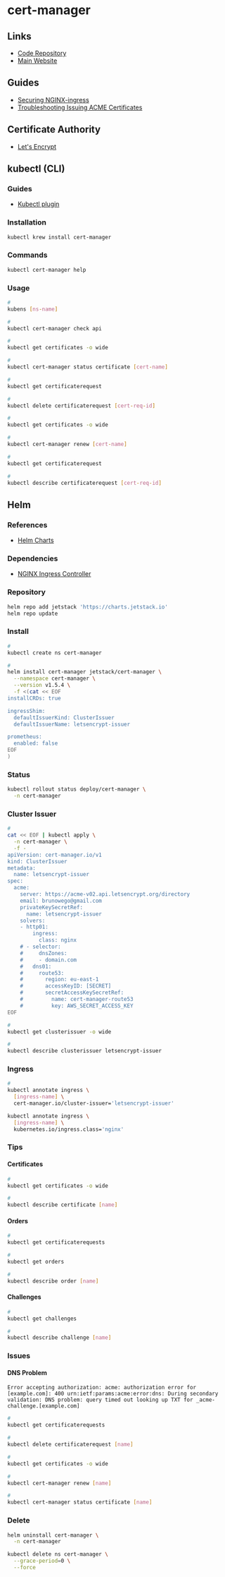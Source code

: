 # cert-manager

<!--
kubectl patch ingress/mobilecapture-mobile-capture -p '{"metadata":{"annotations":{"cert-manager.io/issuer":"letsencrypt-prod"}}}'

https://github.com/Thakurvaibhav/k8s/tree/master/cert-manager

https://github.com/kubernetes-up-and-running/kuard
-->

## Links

- [Code Repository](https://github.com/jetstack/cert-manager)
- [Main Website](https://cert-manager.io/)

## Guides

- [Securing NGINX-ingress](https://cert-manager.io/docs/tutorials/acme/ingress/)
- [Troubleshooting Issuing ACME Certificates](https://cert-manager.io/docs/faq/acme/)

## Certificate Authority

- [Let's Encrypt](/letsencrypt.md)

## kubectl (CLI)

### Guides

- [Kubectl plugin](https://cert-manager.io/next-docs/usage/kubectl-plugin/)

### Installation

```sh
kubectl krew install cert-manager
```

### Commands

```sh
kubectl cert-manager help
```

### Usage

```sh
#
kubens [ns-name]

#
kubectl cert-manager check api

#
kubectl get certificates -o wide

#
kubectl cert-manager status certificate [cert-name]

#
kubectl get certificaterequest

#
kubectl delete certificaterequest [cert-req-id]

#
kubectl get certificates -o wide

#
kubectl cert-manager renew [cert-name]

#
kubectl get certificaterequest

#
kubectl describe certificaterequest [cert-req-id]
```

## Helm

### References

- [Helm Charts](https://github.com/jetstack/cert-manager/tree/master/deploy/charts/cert-manager)

### Dependencies

- [NGINX Ingress Controller](/kubernetes/ingress-controllers/ingress-nginx/README.md#helm)

### Repository

```sh
helm repo add jetstack 'https://charts.jetstack.io'
helm repo update
```

### Install

```sh
#
kubectl create ns cert-manager

#
helm install cert-manager jetstack/cert-manager \
  --namespace cert-manager \
  --version v1.5.4 \
  -f <(cat << EOF
installCRDs: true

ingressShim:
  defaultIssuerKind: ClusterIssuer
  defaultIssuerName: letsencrypt-issuer

prometheus:
  enabled: false
EOF
)
```

### Status

```sh
kubectl rollout status deploy/cert-manager \
  -n cert-manager
```

### Cluster Issuer

```sh
#
cat << EOF | kubectl apply \
  -n cert-manager \
  -f -
apiVersion: cert-manager.io/v1
kind: ClusterIssuer
metadata:
  name: letsencrypt-issuer
spec:
  acme:
    server: https://acme-v02.api.letsencrypt.org/directory
    email: brunowego@gmail.com
    privateKeySecretRef:
      name: letsencrypt-issuer
    solvers:
    - http01:
        ingress:
          class: nginx
    # - selector:
    #     dnsZones:
    #     - domain.com
    #   dns01:
    #     route53:
    #       region: eu-east-1
    #       accessKeyID: [SECRET]
    #       secretAccessKeySecretRef:
    #         name: cert-manager-route53
    #         key: AWS_SECRET_ACCESS_KEY
EOF

#
kubectl get clusterissuer -o wide

#
kubectl describe clusterissuer letsencrypt-issuer
```

<!-- ####

Identity and Access Management (IAM) -> Users -> letsencrypt-issuer
Identity and Access Management (IAM) -> Policies -> letsencrypt-issuer

```sh
cat << EOF > ./letsencrypt-issuer.json
{
  "Version": "2012-10-17",
  "Statement": [
    {
      "Effect": "Allow",
      "Action": "route53:GetChange",
      "Resource": "arn:aws:route53:::change/*"
    },
    {
      "Effect": "Allow",
      "Action": "route53:ChangeResourceRecordSets",
      "Resource": "arn:aws:route53:::hostedzone/*"
    },
    {
      "Effect": "Allow",
      "Action": "route53:ListHostedZonesByName",
      "Resource": "*"
    }
  ]
}
EOF
``` -->

### Ingress

```sh
#
kubectl annotate ingress \
  [ingress-name] \
  cert-manager.io/cluster-issuer='letsencrypt-issuer'

kubectl annotate ingress \
  [ingress-name] \
  kubernetes.io/ingress.class='nginx'
```

<!--
letsencrypt-issuer
letsencrypt-wildcard
letsencrypt-staging
letsencrypt-prod
-->

### Tips

#### Certificates

```sh
#
kubectl get certificates -o wide

#
kubectl describe certificate [name]
```

#### Orders

```sh
#
kubectl get certificaterequests

#
kubectl get orders

#
kubectl describe order [name]
```

#### Challenges

```sh
#
kubectl get challenges

#
kubectl describe challenge [name]
```

### Issues

<!-- ####

```log
The certificate request has failed to complete and will be retried: Failed to wait for order resource "[name]" to become ready: order is in "invalid" state:
```

TODO -->

#### DNS Problem

```log
Error accepting authorization: acme: authorization error for [example.com]: 400 urn:ietf:params:acme:error:dns: During secondary validation: DNS problem: query timed out looking up TXT for _acme-challenge.[example.com]
```

```sh
#
kubectl get certificaterequests

#
kubectl delete certificaterequest [name]

#
kubectl get certificates -o wide

#
kubectl cert-manager renew [name]

#
kubectl cert-manager status certificate [name]
```

<!-- #### Rate Limit

```log
429 urn:ietf:params:acme:error:rateLimited: Error creating new order :: too many certificates already issued for: [domain]: see https://letsencrypt.org/docs/rate-limits/
```

TODO -->

### Delete

```sh
helm uninstall cert-manager \
  -n cert-manager

kubectl delete ns cert-manager \
  --grace-period=0 \
  --force
```
